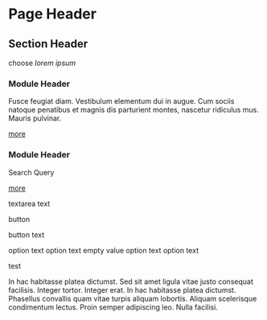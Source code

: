 Page Header
===========

Section Header
--------------

choose *lorem ipsum*

### Module Header

Fusce feugiat diam. Vestibulum elementum dui in augue. Cum sociis natoque penatibus et magnis dis parturient montes, nascetur ridiculus mus. Mauris pulvinar.

[more](#)

### Module Header

Search Query

[more](http://www.developer.yahoo.com)

textarea text

button

button text

option text option text empty value option text option text

test

In hac habitasse platea dictumst. Sed sit amet ligula vitae justo consequat facilisis. Integer tortor. Integer erat. In hac habitasse platea dictumst. Phasellus convallis quam vitae turpis aliquam lobortis. Aliquam scelerisque condimentum lectus. Proin semper adipiscing leo. Nulla facilisi.
